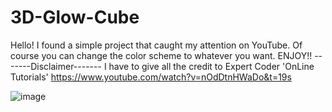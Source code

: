 # 3D-Glow-Cube
Hello! I found a simple project that caught my attention on YouTube. 
Of course you can change the color scheme to whatever you want. ENJOY!!
-------Disclaimer-------
I have to give all the credit to Expert Coder 'OnLine Tutorials'
https://www.youtube.com/watch?v=nOdDtnHWaDo&t=19s

![image](https://github.com/dndplus5/3D-Glow-Cube/assets/152653893/0a5c3044-11f1-47fd-b3a0-26668f000332)
